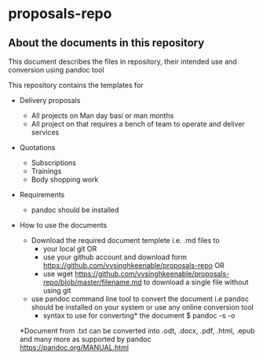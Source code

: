# proposals-repo
## About the documents in this repository
This document describes the files in repository, their intended use and conversion using pandoc tool

This repository contains the templates for 
- Delivery proposals
  - All projects on Man day basi or man months
  - All project on that requires a bench of team to operate and deliver services
  
- Quotations
  - Subscriptions
  - Trainings
  - Body shopping work 
  
- Requirements
  - pandoc should be installed

- How to use the documents
  - Download the required document templete i.e. .md files to 
    - your local git OR 
    - use your github account and download form https://github.com/vvsinghkeenable/proposals-repo  OR
    - use wget https://github.com/vvsinghkeenable/proposals-repo/blob/master/filename.md to download a single file without using git 
  - use pandoc command line tool to convert the document i.e pandoc should be installed on your system or use any online conversion tool
    - syntax to use for converting* the document
      $ pandoc -s <sourcedocument> -o <outputdocument>
  
  *Document from .txt can be converted into .odt, .docx, .pdf, .html, .epub and many more as supported by pandoc https://pandoc.org/MANUAL.html
